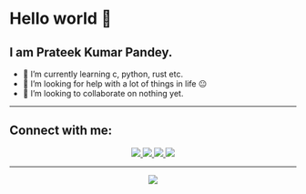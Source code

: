 # Hello world 👋
## I am Prateek Kumar Pandey.
- 🌱 I’m currently learning c, python, rust etc.
- 🤔 I’m looking for help with a lot of things in life :neutral_face:
- 👯 I’m looking to collaborate on nothing yet.
<hr>

##  Connect with me:
<!-- [Facebook](https://www.facebook.com/prateek.kumarpandey.18/)
- [Linkedin](https://www.linkedin.com/in/prateek-kumar-pandey-6422081ba/)
-->
<p align="center">
 <a href="mailto:prateekkp26@gmail.com">
 <img src="https://img.shields.io/badge/-Contact_Me-BC4E48?style=flat-square&logo=Gmail&logoColor=white&link=mailto:prateekkp26@gmail.com" />
 </a>
 <a href="https://facebook.com/prateek.kumarpandey.18/" target="_blank">
 <img src="https://img.shields.io/badge/-Facebook-116BBC?style=flat-square&logo=Facebook&logoColor=white&link=https://facebook.com/prateek.kumarpandey.18/" /> 
 </a>
 <a href="https://www.linkedin.com/in/prateek-kumar-pandey-6422081ba/" target="_blank">
 <img src="https://img.shields.io/badge/-LinkedIn-blue?style=flat-square&logo=Linkedin&logoColor=white&link=https://www.linkedin.com/in/prateek-kumar-pandey-6422081ba/"  />
 </a>
 <a href="https://github.com/prateekkp20" target="_blank">
 <img src="https://img.shields.io/github/followers/prateekkp20?label=follow&style=social" />
 </a>
</p>
<hr>

<p align="center">
  <img src="https://github-readme-stats.vercel.app/api?username=prateekkp20&count_private=true&show_icons=true&theme=dracula"/>
</p>

